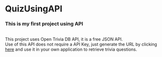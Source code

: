 # QuizUsingAPI
<h3>This is my first project using API</h3></br>
This project uses Open Trivia DB API, it is a free JSON API.</br>
Use of this API does not require a API Key, just generate the URL by clicking <a href="https://opentdb.com/api_config.php" target="_blank">here</a> and use it in your own application to retrieve trivia questions.
